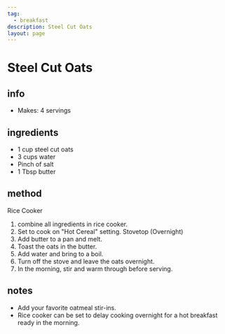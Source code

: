 ```yaml
---
tag:
  - breakfast
description: Steel Cut Oats
layout: page
---
```


# Steel Cut Oats

## info  
* Makes: 4 servings

## ingredients
* 1 cup steel cut oats
* 3 cups water
* Pinch of salt
* 1 Tbsp butter
  
## method 
Rice Cooker
1. combine all ingredients in rice cooker.
2. Set to cook on "Hot Cereal" setting.
Stovetop (Overnight)
1. Add butter to a pan and melt.
2. Toast the oats in the butter.
3. Add water and bring to a boil.
4. Turn off the stove and leave the oats overnight.
5. In the morning, stir and warm through before serving.


## notes  
* Add your favorite oatmeal stir-ins.
* Rice cooker can be set to delay cooking overnight for a hot breakfast ready in the morning.
  

